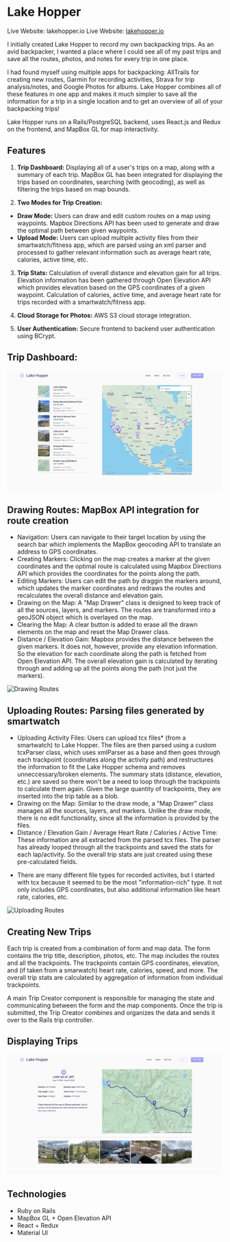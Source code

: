 # Lake Hopper

Live Website: lakehopper.io
Live Website: [lakehopper.io](https://lakehopper.io/)

I initially created Lake Hopper to record my own backpacking trips. As an avid backpacker, I wanted a place where I could see all of my past trips and save all the routes, photos, and notes for every trip in one place.

I had found myself using multiple apps for backpacking: AllTrails for creating new routes, Garmin for recording activities, Strava for trip analysis/notes, and Google Photos for albums. Lake Hopper combines all of these features in one app and makes it much simpler to save all the information for a trip in a single location and to get an overview of all of your backpacking trips!

Lake Hopper runs on a Rails/PostgreSQL backend, uses React.js and Redux on the frontend, and MapBox GL for map interactivity.

## Features

1. **Trip Dashboard:** Displaying all of a user's trips on a map, along with a summary of each trip. MapBox GL has been integrated for displaying the trips based on coordinates, searching (with geocoding), as well as filtering the trips based on map bounds.

2. **Two Modes for Trip Creation:**
- **Draw Mode:** Users can draw and edit custom routes on a map using waypoints. Mapbox Directions API has been used to generate and draw the optimal path between given waypoints.
- **Upload Mode:** Users can upload multiple activity files from their smartwatch/fitness app, which are parsed using an xml parser and processed to gather relevant information such as average heart rate, calories, active time, etc.

3. **Trip Stats:** Calculation of overall distance and elevation gain for all trips. Elevation information has been gathered through Open Elevation API which provides elevation based on the GPS coordinates of a given waypoint. Calculation of calories, active time, and average heart rate for trips recorded with a smartwatch/fitness app.

4. **Cloud Storage for Photos:** AWS S3 cloud storage integration.

5. **User Authentication:** Secure frontend to backend user authentication using BCrypt.

## Trip Dashboard:

![Trip Index](https://github.com/kiana-h/lake-hopper/blob/master/readme_assets/trip-index.png)

## Drawing Routes: MapBox API integration for route creation

- Navigation: Users can navigate to their target location by using the search bar which implements the MapBox geocoding API to translate an address to GPS coordinates. 
- Creating Markers: Clicking on the map creates a marker at the given coordinates and the optimal route is calculated using Mapbox Directions API which provides the coordinates for the points along the path. 
- Editing Markers: Users can edit the path by draggin the markers around, which updates the marker coordinates and redraws the routes and recalculates the overall distance and elevation gain.  
- Drawing on the Map: A "Map Drawer" class is designed to keep track of all the sources, layers, and markers. The routes are transformed into a geoJSON object which is overlayed on the map. 
- Clearing the Map: A clear button is added to erase all the drawn elements on the map and reset the Map Drawer class. 
- Distance / Elevation Gain: Mapbox provides the distance between the given markers. It does not, however, provide any elevation information. So the elevation for each coordinate along the path is fetched from Open Elevation API. The overall elevation gain is calculated by iterating through and adding up all the points along the path (not just the markers).  

![Drawing Routes](https://github.com/kiana-h/lake-hopper/blob/master/readme_assets/draw_video.gif)

## Uploading Routes: Parsing files generated by smartwatch

- Uploading Activity Files: Users can upload tcx files* (from a smartwatch) to Lake Hopper. The files are then parsed using a custom tcxParser class, which uses xmlParser as a base and then goes through each trackpoint (coordinates along the activity path) and restructures the information to fit the Lake Hopper schema and removes unneccessary/broken elements. The summary stats (distance, elevation, etc.) are saved so there won't be a need to loop through the trackpoints to calculate them again. Given the large quantity of trackpoints, they are inserted into the trip table as a blob. 
- Drawing on the Map: Similar to the draw mode, a "Map Drawer" class manages all the sources, layers, and markers. Unlike the draw mode, there is no edit functionality, since all the information is provided by the files. 
- Distance / Elevation Gain / Average Heart Rate / Calories / Active Time: These information are all extracted from the parsed tcx files. The parser has already looped through all the trackpoints and saved the stats for each lap/activity. So the overall trip stats are just created using these pre-calculated fields.

* There are many different file types for recorded activites, but I started with tcx because it seemed to be the most "information-rich" type. It not only includes GPS coordinates, but also additional information like heart rate, calories, etc. 

![Uploading Routes](https://github.com/kiana-h/lake-hopper/blob/master/readme_assets/upload_video.gif)

## Creating New Trips

Each trip is created from a combination of form and map data. The form contains the trip title, description, photos, etc. The map includes the routes and all the trackpoints. The trackpoints contain GPS coordinates, elevation, and (if taken from a smarwatch) heart rate, calories, speed, and more. The overall trip stats are calculated by aggregation of information from individual trackpoints.

A main Trip Creator component is responsible for managing the state and communicating between the form and the map components. Once the trip is submitted, the Trip Creator combines and organizes the data and sends it over to the Rails trip controller. 

## Displaying Trips

![Trip Index](https://github.com/kiana-h/lake-hopper/blob/master/readme_assets/trip-show.png)

## Technologies

- Ruby on Rails
- MapBox GL + Open Elevation API
- React + Redux
- Material UI
